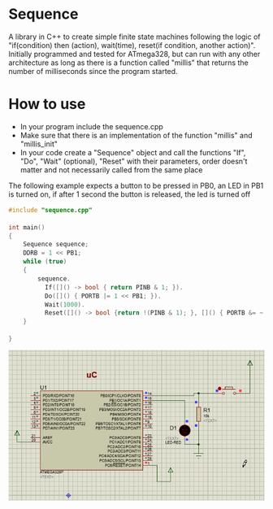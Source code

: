 # Sequence
A library in C++ to create simple finite state machines following the logic of "if(condition) then (action), wait(time), reset(if condition, another action)". Initially programmed and tested for ATmega328, but can run with any other architecture as long as there is a function called "millis" that returns the number of milliseconds since the program started.

# How to use
* In your program include the sequence.cpp
* Make sure that there is an implementation of the function "millis" and "millis_init"
* In your code create a "Sequence" object and call the functions "If", "Do", "Wait" (optional), "Reset" with their parameters, order doesn't matter and not necessarily called from the same place

The following example expects a button to be pressed in PB0, an LED in PB1 is turned on, if after 1 second the button is released, the led is turned off

``` c++
#include "sequence.cpp"

int main()
{
    Sequence sequence;    
    DDRB = 1 << PB1;
    while (true)
    {
        sequence.
          If([]() -> bool { return PINB & 1; }).
          Do([]() { PORTB |= 1 << PB1; }).
          Wait(1000).
          Reset([]() -> bool {return !(PINB & 1); }, []() { PORTB &= ~(1 << PB1); });
    }

}
```
![](https://raw.githubusercontent.com/cobrce/Sequence/master/sim.gif)
